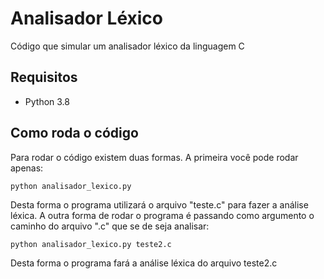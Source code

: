 # Analisador Léxico

Código que simular um analisador léxico da linguagem C

## Requisitos

- Python 3.8

## Como roda o código

Para rodar o código existem duas formas. A primeira você pode rodar apenas:

```
python analisador_lexico.py
```

Desta forma o programa utilizará o arquivo "teste.c" para fazer a análise léxica. A outra forma de rodar o 
programa é passando como argumento o caminho do arquivo ".c" que se de seja analisar:

```
python analisador_lexico.py teste2.c
```

Desta forma o programa fará a análise léxica do arquivo teste2.c